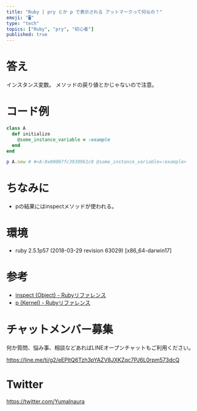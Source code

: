 ```yaml
---
title: "Ruby | pry とか p で表示される アットマークって何なの？"
emoji: "🖥"
type: "tech"
topics: ["Ruby", "pry", "初心者"]
published: true
---
```


# 答え

インスタンス変数。
メソッドの戻り値とかじゃないので注意。


# コード例

```rb
class A
  def initialize
    @some_instance_variable = :example
  end
end

p A.new # #<A:0x00007fc3930961c8 @some_instance_variable=:example>
```

# ちなみに

- pの結果にはinspectメソッドが使われる。

# 環境

- ruby 2.5.1p57 (2018-03-29 revision 63029) [x86_64-darwin17]

# 参考

- [inspect (Object) - Rubyリファレンス](https://ref.xaio.jp/ruby/classes/object/inspect)
- [p (Kernel) - Rubyリファレンス](https://ref.xaio.jp/ruby/classes/kernel/p)








<!-- Update From Qiita API -->

# チャットメンバー募集


何か質問、悩み事、相談などあればLINEオープンチャットもご利用ください。

https://line.me/ti/g2/eEPltQ6Tzh3pYAZV8JXKZqc7PJ6L0rpm573dcQ





# Twitter


https://twitter.com/YumaInaura


<!-- Update From Qiita API -->


